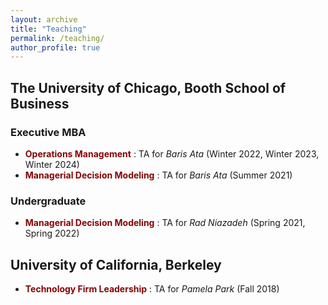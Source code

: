 ```yaml
---
layout: archive
title: "Teaching"
permalink: /teaching/
author_profile: true
---
```


## The University of Chicago, Booth School of Business
### Executive MBA
* <span style="color:#840404"> **Operations Management** </span>: TA for _Baris Ata_ (Winter 2022, Winter 2023, Winter 2024)
* <span style="color:#840404"> **Managerial Decision Modeling** </span>: TA for _Baris Ata_ (Summer 2021)
  
### Undergraduate
* <span style="color:#840404"> **Managerial Decision Modeling** </span>: TA for _Rad Niazadeh_ (Spring 2021, Spring 2022)


## University of California, Berkeley 
* <span style="color:#840404"> **Technology Firm Leadership** </span>: TA for _Pamela Park_ (Fall 2018)
